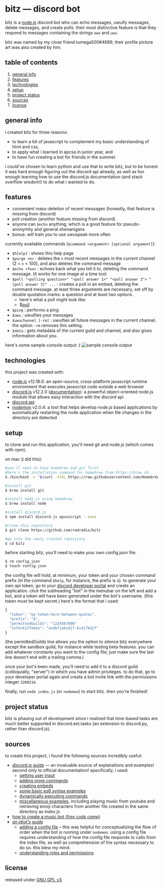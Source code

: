 # bitz — discord bot 
bitz is a [node.js](https://nodejs.org/en/) discord bot who can echo messages, uwuify messages, delete messages, and create polls. their most distinctive feature is that they respond to messages containing the strings `owo` and `uwu`. 

bitz was named by my close friend tumega500#4689; their profile picture art was also created by him. 

## table of contents  
1. [general info](#general-info)
2. [features](#features)
3. [technologies](#technologies)
4. [setup](#setup)
5. [project status](#project-status)
6. [sources](#sources)
7. [license](#license)

## general info
i created bitz for three reasons: 
* to learn a bit of javascript to complement my basic understanding of html and css, 
* to apply what i learned in apcsa in junior year, and 
* to have fun creating a bot for friends in the summer. 

i could've chosen to learn python and use that to write bitz, but to be honest it was hard enough figuring out the discord api already, as well as fun enough learning how to use the discord.js documentation (and stack overflow wisdom!) to do what i wanted to do.

## features
* convenient mass-deletion of recent messages (honestly, that feature is missing from discord)
* poll creation (another feature missing from discord) 
* anyone can `$echo` anything, which is a good feature for pseudo-anonymity and general shenanigans 
* bonus: will train you to use uwuspeak more often

currently available commands (`$command <argument> [optional argument]`):

* `$h[elp]` : shows this help page
* `$purge <n>` : deletes the `n` most recent messages in the current channel (2 < `n` < 100), and also deletes the command message
* `$echo <foo>` : echoes back what you tell it to, deleting the command message. (it works for one image at a time too)
* `$poll "<polling question>" "<poll answer 1>" "<poll answer 2"> "[poll answer 3]" ...` : creates a poll in an embed, deleting the command message. at least three arguments are necessary, set off by double quotation marks: a question and at least two options.
  + here's what a poll might look like: 
  + $[poll](https://i.imgur.com/GHtRUHem.png)
* `$ping` : performs a ping
* `$uwu` : uwuifies your messages
* `$uwuchannel [-rm]` : uwuifies all future messages in the current channel. the option `-rm` removes this setting.
* `$data` : gets metadata of the current guild and channel, and also gives information about you.


here's some sample console output :)
![sample console output](https://i.imgur.com/aVTbNcQ.png)


## technologies
this project was created with: 
* [node.js](https://nodejs.org/en/) v12.18.0: an open-source, cross-platform javascript runtime environment that executes javascript code outside a web browser
* [discord.js](https://discord.js.org/#/) v12.2.0 ([documentation](https://discordjs-fork.readthedocs.io/en/latest/index.html)): a powerful object-oriented node.js module that allows easy interaction with the discord api
* [discord api](https://discord.com/developers/docs/intro) 
* [nodemon](https://www.npmjs.com/package/nodemon) v2.0.4: a tool that helps develop node.js based applications by automatically restarting the node application when file changes in the directory are detected

## setup
to clone and run this application, you'll need git and node.js (which comes with npm).

on mac (i did this): 
```sh
#you'll need to have homebrew and git first
#here's the installation command for homebrew from https://brew.sh: 
$ /bin/bash -c "$(curl -fsSL https://raw.githubusercontent.com/Homebrew/install/master/install.sh)"

#install git
$ brew install git

#install node.js using homebrew
$ brew install node

#install discord.js
$ npm install discord.js opusscript --save

#clone this repository
$ git clone https://github.com/radradix/bitz

#go into the newly created repository
$ cd bitz
```

before starting bitz, you'll need to make your own config.json file:

```sh
$ rm config.json
$ touch config.json
```

the config file will hold, at minimum, your token and your chosen command prefix (in the command `$help`, for instance, the prefix is `$`). to generate your own api token, go to your [discord developer portal](https://discord.com/developers/applications) and create an application. click the subheading "bot" in the menubar on the left and add a bot, and a token will have been generated under the bot's username. (this token must be kept secret.) here's the format that i used: 
```js
{
  "token": "my-token-here-between-quotes",
  "prefix": "$",
  "permittedGuilds": "1234567890"
  "inferkitToken": "asdkfjaksdjf-ksdjfkdjf"
}
```
(the permittedGuilds line allows you the option to silence bitz everywhere except the sandbox guild, for instance while testing beta features. you can add whatever constants you want to the config file; just make sure the last line doesn't end with a trailing comma.)

once your bot's been made, you'll need to add it to a discord guild (colloquially, "server") in which you have admin privileges. to do that, go to your developer portal again and create a bot invite link with the permissions integer `3209216`. 

finally, run `node index.js` (or `nodemon`) to start bitz. then you're finished!

## project status
bitz is phasing out of development since i realized that time-based tasks are much better supported in discord.ext.tasks (an extension to discord.py, rather than discord.js). 

## sources
to create this project, i found the following sources incredibly useful: 
* [*discord.js guide*](https://discordjs.guide/) — an invaluable source of explanations and examples! second only to official documentation! specifically, i used:
  + [getting user input](https://discordjs.guide/creating-your-bot/commands-with-user-input.html#basic-arguments)
  + [adding more commands](https://discordjs.guide/creating-your-bot/adding-more-commands.html)
  + [creating embeds](https://discordjs.guide/popular-topics/embeds.html#embed-preview)
  + [some basic es6 syntax examples](https://discordjs.guide/additional-info/es6-syntax.html#template-literals)
  + [dynamically executing commands](https://discordjs.guide/command-handling/dynamic-commands.html#dynamically-executing-commands)
  + [miscellaneous examples](https://discordjs.guide/popular-topics/miscellaneous-examples.html#play-music-from-youtube), including playing music from youtube and retrieving emoji characters from another file created in the same directory as index.js  
* [how to create a music bot (*free code camp*)](https://www.freecodecamp.org/news/how-to-create-a-music-bot-using-discord-js-4436f5f3f0f8/)
* [*an idiot's guide*](https://anidiots.guide/)
  + [adding a config file](https://anidiots.guide/first-bot/adding-a-config-file) – this was helpful for conceptualizing the flow of order when the bot is running under `nodemon`. using a config file requires understanding of how the config file responds to calls from the index file, as well as comprehension of the syntax necessary to do so. this blew my mind. 
  + [understanding roles and permissions](https://anidiots.guide/understanding/roles)

## license
released under [GNU GPL v3](https://www.gnu.org/licenses/gpl-3.0.en.html).